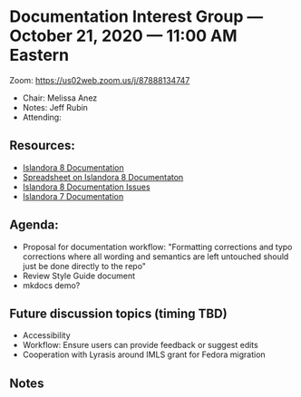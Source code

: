 # Documentation Interest Group — October 21, 2020 — 11:00 AM Eastern

Zoom:  https://us02web.zoom.us/j/87888134747

* Chair: Melissa Anez
* Notes: Jeff Rubin
* Attending: 


## Resources:
* [Islandora 8 Documentation](https://islandora.github.io/documentation/)
* [Spreadsheet on Islandora 8 Documentaton](https://docs.google.com/spreadsheets/d/1E-kRw9xE60CKK0qL1-phzeVKjEZu3qBKZ9d3LH1hDEE/edit?usp=sharing)
* [Islandora 8 Documentation Issues](https://github.com/Islandora/documentation/labels/documentation)
* [Islandora 7 Documentation](https://wiki.lyrasis.org/display/ISLANDORA/Start)

## Agenda:
* Proposal for documentation workflow: "Formatting corrections and typo corrections where all wording and semantics are left untouched should just be done directly to the repo"
* Review Style Guide document
* mkdocs demo?

## Future discussion topics (timing TBD)
* Accessibility
* Workflow: Ensure users can provide feedback or suggest edits
* Cooperation with Lyrasis around IMLS grant for Fedora migration


## Notes
